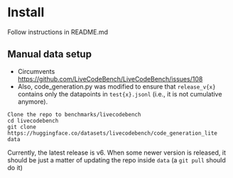 # Install 

Follow instructions in README.md

## Manual data setup

- Circumvents https://github.com/LiveCodeBench/LiveCodeBench/issues/108
- Also, code_generation.py was modified to ensure that `release_v{x}` contains only the datapoints in `test{x}.jsonl` (i.e., it is not cumulative anymore).

```
Clone the repo to benchmarks/livecodebench
cd livecodebench
git clone https://huggingface.co/datasets/livecodebench/code_generation_lite data
```

Currently, the latest release is v6. When some newer version is released, it should be just a matter of updating the repo inside `data` (a `git pull` should do it)
